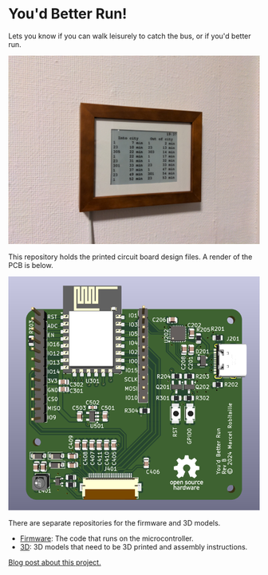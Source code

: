 # You'd Better Run!

Lets you know if you can walk leisurely to catch the bus, or if you'd better run.

![Image of the completed project hanging on the wall](https://github.com/youdbetterrun/.github/raw/main/profile/image.jpg)

This repository holds the printed circuit board design files. A render of the PCB is below.

![3D render of the PCB](./docs/pcb_render_front.png)

There are separate repositories for the firmware and 3D models.
- [Firmware](https://github.com/youdbetterrun/youdbetterrun-firmware): The code that runs on the microcontroller.
- [3D](https://github.com/youdbetterrun/youdbetterrun-3d): 3D models that need to be 3D printed and assembly instructions.

[Blog post about this project.](https://blog.marcelrobitaille.me/youdbetterrun/)
